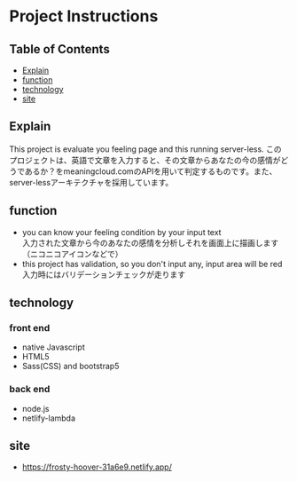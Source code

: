 # Project Instructions

## Table of Contents

* [Explain](#Explain)
* [function](#function)
* [technology](#technology)
* [site](#site)

## Explain

This project is evaluate you feeling page and this running server-less.
このプロジェクトは、英語で文章を入力すると、その文章からあなたの今の感情がどうであるか？をmeaningcloud.comのAPIを用いて判定するものです。また、server-lessアーキテクチャを採用しています。

## function
- you can know your feeling condition by your input text<br>入力された文章から今のあなたの感情を分析しそれを画面上に描画します（ニコニコアイコンなどで）
- this project has validation, so you don't input any, input area will be red<br>入力時にはバリデーションチェックが走ります

## technology
### front end
- native Javascript
- HTML5
- Sass(CSS) and bootstrap5

### back end
- node.js
- netlify-lambda

## site
- https://frosty-hoover-31a6e9.netlify.app/
